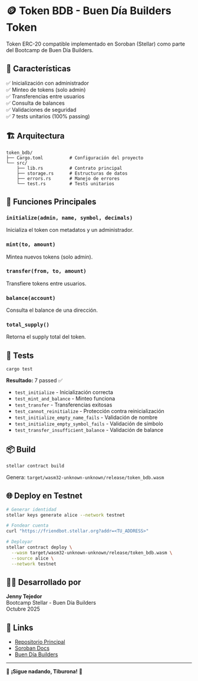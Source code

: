 # 🪙 Token BDB - Buen Día Builders Token

Token ERC-20 compatible implementado en Soroban (Stellar) como parte del Bootcamp de Buen Día Builders.

## 🎯 Características

✅ Inicialización con administrador  
✅ Minteo de tokens (solo admin)  
✅ Transferencias entre usuarios  
✅ Consulta de balances  
✅ Validaciones de seguridad  
✅ 7 tests unitarios (100% passing)

## 🏗️ Arquitectura
```
token_bdb/
├── Cargo.toml          # Configuración del proyecto
└── src/
    ├── lib.rs          # Contrato principal
    ├── storage.rs      # Estructuras de datos
    ├── errors.rs       # Manejo de errores
    └── test.rs         # Tests unitarios
```

## 🚀 Funciones Principales

### `initialize(admin, name, symbol, decimals)`
Inicializa el token con metadatos y un administrador.

### `mint(to, amount)`
Mintea nuevos tokens (solo admin).

### `transfer(from, to, amount)`
Transfiere tokens entre usuarios.

### `balance(account)`
Consulta el balance de una dirección.

### `total_supply()`
Retorna el supply total del token.

## 🧪 Tests
```bash
cargo test
```

**Resultado:** 7 passed ✅

- `test_initialize` - Inicialización correcta
- `test_mint_and_balance` - Minteo funciona
- `test_transfer` - Transferencias exitosas
- `test_cannot_reinitialize` - Protección contra reinicialización
- `test_initialize_empty_name_fails` - Validación de nombre
- `test_initialize_empty_symbol_fails` - Validación de símbolo
- `test_transfer_insufficient_balance` - Validación de balance

## 📦 Build
```bash
stellar contract build
```

Genera: `target/wasm32-unknown-unknown/release/token_bdb.wasm`

## 🌐 Deploy en Testnet
```bash
# Generar identidad
stellar keys generate alice --network testnet

# Fondear cuenta
curl "https://friendbot.stellar.org?addr=<TU_ADDRESS>"

# Deployar
stellar contract deploy \
  --wasm target/wasm32-unknown-unknown/release/token_bdb.wasm \
  --source alice \
  --network testnet
```

## 👩‍💻 Desarrollado por

**Jenny Tejedor**  
Bootcamp Stellar - Buen Día Builders  
Octubre 2025

## 🔗 Links

- [Repositorio Principal](https://github.com/JennyT3/Clases-Stellar)
- [Soroban Docs](https://soroban.stellar.org/)
- [Buen Día Builders](https://buendiabuilders.com/)

---

🦈 **¡Sigue nadando, Tiburona!** 🦈
